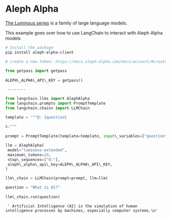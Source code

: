 # Aleph Alpha

[The Luminous series](https://docs.aleph-alpha.com/docs/introduction/luminous/) is a family of large language models.

This example goes over how to use LangChain to interact with Aleph Alpha models

```bash
# Install the package  
pip install aleph-alpha-client  

```

```python
# create a new token: https://docs.aleph-alpha.com/docs/account/#create-a-new-token  
  
from getpass import getpass  
  
ALEPH\_ALPHA\_API\_KEY = getpass()  

```

```text
 ········  

```

```python
from langchain.llms import AlephAlpha  
from langchain.prompts import PromptTemplate  
from langchain.chains import LLMChain  

```

```python
template = """Q: {question}  
  
A:"""  
  
prompt = PromptTemplate(template=template, input\_variables=["question"])  

```

```python
llm = AlephAlpha(  
 model="luminous-extended",  
 maximum\_tokens=20,  
 stop\_sequences=["Q:"],  
 aleph\_alpha\_api\_key=ALEPH\_ALPHA\_API\_KEY,  
)  

```

```python
llm\_chain = LLMChain(prompt=prompt, llm=llm)  

```

```python
question = "What is AI?"  
  
llm\_chain.run(question)  

```

```text
 ' Artificial Intelligence (AI) is the simulation of human intelligence processes by machines, especially computer systems.\n'  

```
